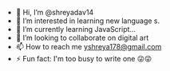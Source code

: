 - 👋 Hi, I’m @shreyadav14
- 👀 I’m interested in learning new language s.
- 🌱 I’m currently learning JavaScript...
- 💞️ I’m looking to collaborate on  digital art
- 📫 How to reach me yshreya178@gmail.com
- ⚡ Fun fact: I'm too busy to write one 😜😜

<!---
shreyadav14/shreyadav14 is a ✨ special ✨ repository because its `README.md` (this file) appears on your GitHub profile.
You can click the Preview link to take a look at your changes.
--->
